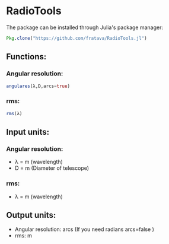 # RadioTools

The package can be installed through Julia's package manager:
```julia
Pkg.clone("https://github.com/fratava/RadioTools.jl")
```


## Functions:
### Angular resolution:
```julia
angulares(λ,D,arcs=true)
```
### rms:
```julia
rms(λ)
```

## Input units:
### Angular resolution:
* λ = m (wavelength)
* D = m (Diameter of telescope)
### rms:
* λ = m (wavelength)

## Output units:
* Angular resolution: arcs (If you need radians arcs=false )
* rms: m
